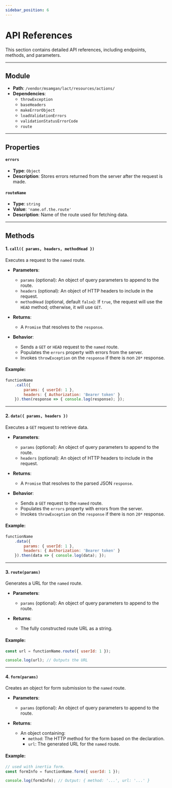 ```yaml
---
sidebar_position: 6
---
```


# API References

This section contains detailed API references, including endpoints, methods, and parameters.

---

## Module

- **Path**: `/vendor/msamgan/lact/resources/actions/`
- **Dependencies**:
    - `throwException`
    - `baseHeaders`
    - `makeErrorObject`
    - `loadValidationErrors`
    - `validationStatusErrorCode`
    - `route`
---

## Properties

#### `errors`
- **Type**: `Object`
- **Description**: Stores errors returned from the server after the request is made.

#### `routeName`
- **Type**: `string`
- **Value**: `'name.of.the.route'`
- **Description**: Name of the route used for fetching data.

---

## Methods

#### 1. `call({ params, headers, methodHead })`
Executes a request to the `named` route.

- **Parameters**:
    - `params` (optional): An object of query parameters to append to the route.
    - `headers` (optional): An object of HTTP headers to include in the request.
    - `methodHead` (optional, default `false`): If `true`, the request will use the `HEAD` method; otherwise, it will use `GET`.

- **Returns**:
    - A `Promise` that resolves to the `response`.

- **Behavior**:
    - Sends a `GET` or `HEAD` request to the `named` route.
    - Populates the `errors` property with errors from the server.
    - Invokes `throwException` on the `response` if there is non `20*` response. 

#### Example:

```javascript
functionName
    .call({ 
        params: { userId: 1 }, 
        headers: { Authorization: 'Bearer token' } 
    }).then(response => { console.log(response); });
```

---

#### 2. `data({ params, headers })`
Executes a `GET` request to retrieve data.

- **Parameters**:
    - `params` (optional): An object of query parameters to append to the route.
    - `headers` (optional): An object of HTTP headers to include in the request.

- **Returns**:
    - A `Promise` that resolves to the parsed JSON `response`.

- **Behavior**:
    - Sends a `GET` request to the `named` route.
    - Populates the `errors` property with errors from the server.
    - Invokes `throwException` on the `response` if there is non `20*` response. 

#### Example:

```javascript
functionName
    .data({ 
        params: { userId: 1 }, 
        headers: { Authorization: 'Bearer token' } 
    }).then(data => { console.log(data); });
```

---

#### 3. `route(params)`
Generates a URL for the `named` route.

- **Parameters**:
    - `params` (optional): An object of query parameters to append to the route.

- **Returns**:
    - The fully constructed route URL as a string.

#### Example:
```javascript
const url = functionName.route({ userId: 1 });

console.log(url); // Outputs the URL
```
---

#### 4. `form(params)`
Creates an object for form submission to the `named` route.

- **Parameters**:
    - `params` (optional): An object of query parameters to append to the route.

- **Returns**:
    - An object containing:
        - `method`: The HTTP method for the form based on the declaration.
        - `url`: The generated URL for the `named` route.

#### Example:

```javascript
// used with inertia form.
const formInfo = functionName.form({ userId: 1 });

console.log(formInfo); // Output: { method: '...', url: '...' }
```



